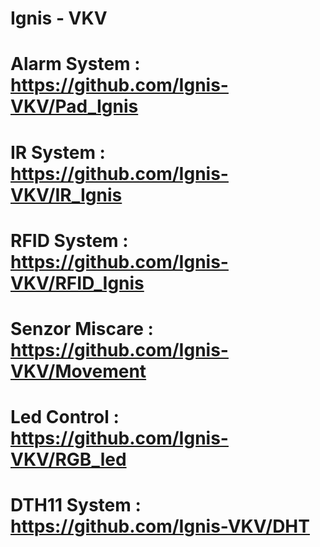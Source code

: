 # Ignis - VKV
# Alarm System : https://github.com/Ignis-VKV/Pad_Ignis
# IR System : https://github.com/Ignis-VKV/IR_Ignis
# RFID System : https://github.com/Ignis-VKV/RFID_Ignis
# Senzor Miscare : https://github.com/Ignis-VKV/Movement
# Led Control : https://github.com/Ignis-VKV/RGB_led
# DTH11 System : https://github.com/Ignis-VKV/DHT
